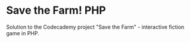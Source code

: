# Save the Farm! PHP
 Solution to the Codecademy project "Save the Farm" - interactive fiction game in PHP. 
